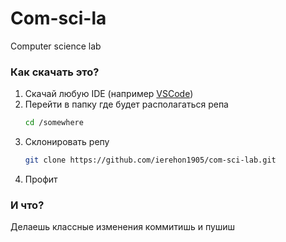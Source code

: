 # Com-sci-la
Computer science lab

### Как скачать это?
1. Скачай любую IDE (например [VSCode]())
2. Перейти в папку где будет располагаться репа
    ```bash
    cd /somewhere
    ```
3. Склонировать репу
    ```bash
    git clone https://github.com/ierehon1905/com-sci-lab.git
    ```
4. Профит

### И что?
Делаешь классные изменения коммитишь и пушиш

